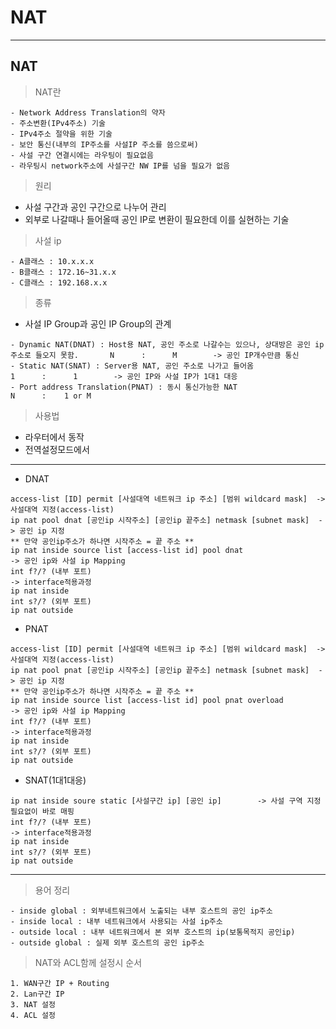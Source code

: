 # NAT
---
NAT
---
> NAT란<br>
```
- Network Address Translation의 약자
- 주소변환(IPv4주소) 기술
- IPv4주소 절약을 위한 기술
- 보안 통신(내부의 IP주소를 사설IP 주소를 씀으로써)
- 사설 구간 연결시에는 라우팅이 필요없음
- 라우팅시 network주소에 사설구간 NW IP를 넘을 필요가 없음
```
> 원리<br>
- 사설 구간과 공인 구간으로 나누어 관리
- 외부로 나갈때나 들어올때 공인 IP로 변환이 필요한데 이를 실현하는 기술
> 사설 ip<br>
```
- A클래스 : 10.x.x.x
- B클래스 : 172.16~31.x.x
- C클래스 : 192.168.x.x
```
> 종류<br>
- 사설 IP Group과 공인 IP Group의 관계
```
- Dynamic NAT(DNAT) : Host용 NAT, 공인 주소로 나갈수는 있으나, 상대방은 공인 ip 주소로 들오지 못함.       N      :      M        -> 공인 IP개수만큼 통신
- Static NAT(SNAT) : Server용 NAT, 공인 주소로 나가고 들어옴                                            1      :      1        -> 공인 IP와 사설 IP가 1대1 대응
- Port address Translation(PNAT) : 동시 통신가능한 NAT                                                 N      :    1 or M
```
> 사용법<br>
- 라우터에서 동작
- 전역설정모드에서 
---
- DNAT
```
access-list [ID] permit [사설대역 네트워크 ip 주소] [범위 wildcard mask]  -> 사설대역 지정(access-list)
ip nat pool dnat [공인ip 시작주소] [공인ip 끝주소] netmask [subnet mask]  -> 공인 ip 지정
** 만약 공인ip주소가 하나면 시작주소 = 끝 주소 **
ip nat inside source list [access-list id] pool dnat                    -> 공인 ip와 사설 ip Mapping
int f?/? (내부 포트)                                                     -> interface적용과정
ip nat inside
int s?/? (외부 포트)
ip nat outside
```
- PNAT
```
access-list [ID] permit [사설대역 네트워크 ip 주소] [범위 wildcard mask]  -> 사설대역 지정(access-list)
ip nat pool pnat [공인ip 시작주소] [공인ip 끝주소] netmask [subnet mask]  -> 공인 ip 지정
** 만약 공인ip주소가 하나면 시작주소 = 끝 주소 **
ip nat inside source list [access-list id] pool pnat overload            -> 공인 ip와 사설 ip Mapping
int f?/? (내부 포트)                                                     -> interface적용과정
ip nat inside
int s?/? (외부 포트)
ip nat outside
```
- SNAT(1대1대응)
```
ip nat inside soure static [사설구간 ip] [공인 ip]        -> 사설 구역 지정필요없이 바로 매핑
int f?/? (내부 포트)                                                     -> interface적용과정
ip nat inside
int s?/? (외부 포트)
ip nat outside
```
---
> 용어 정리<br>
```
- inside global : 외부네트워크에서 노출되는 내부 호스트의 공인 ip주소
- inside local : 내부 네트워크에서 사용되는 사설 ip주소
- outside local : 내부 네트워크에서 본 외부 호스트의 ip(보통목적지 공인ip)
- outside global : 실제 외부 호스트의 공인 ip주소
```
> NAT와 ACL함께 설정시 순서<br>
```
1. WAN구간 IP + Routing
2. Lan구간 IP
3. NAT 설정
4. ACL 설정
```

















